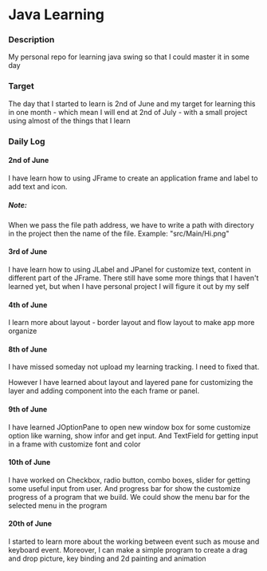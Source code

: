 # Java Learning 
### Description
My personal repo for learning java swing so that I could master it in some day
### Target
The day that I started to learn is 2nd of June and my target for learning this in one month - which mean I will end at 2nd of July - with a small project using almost of the things that I learn

### Daily Log
#### 2nd of June
I have learn how to using JFrame to create an application frame and label to add text and icon.

##### Note:
When we pass the file path address, we have to write a path with directory in  the project then the name of the file. Example: "src/Main/Hi.png"

#### 3rd of June
I have learn how to using JLabel and JPanel for customize text, content in different part of the JFrame. There still have some more things that I haven't learned yet, but when I have personal project I will figure it out by my self

#### 4th of June
I learn more about layout - border layout and flow layout to make app more organize

#### 8th of June
I have missed someday not upload my learning tracking. I need to fixed that.

However I have learned about layout and layered pane for customizing the layer and adding component into the each frame or panel.

#### 9th of June
I have learned JOptionPane to open new window box for some customize option like warning, show infor and get input. And TextField for getting input in a frame with customize font and color

#### 10th of June 
I have worked on Checkbox, radio button, combo boxes, slider for getting some useful input from user. And progress bar for show the customize progress of a program that we build. We could show the menu bar for the selected menu in the program

#### 20th of June
I started to learn more about the working between event such as mouse and keyboard event. Moreover, I can make a simple program to create a drag and drop picture, key binding and 2d painting and animation
